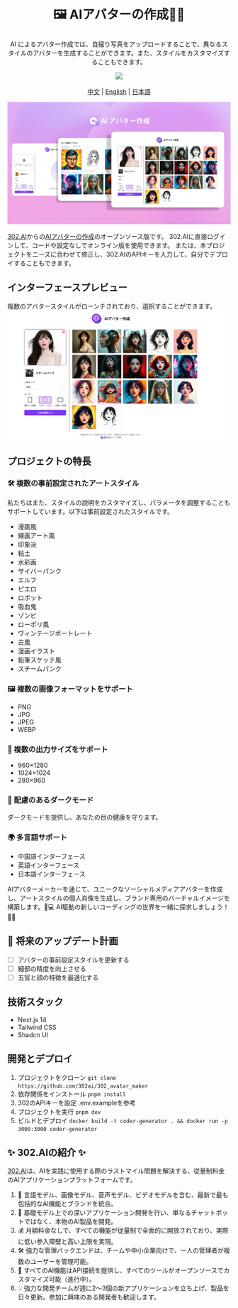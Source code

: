 # <p align="center">🖼️ AIアバターの作成🚀✨</p>

<p align="center">AI によるアバター作成では、自撮り写真をアップロードすることで、異なるスタイルのアバターを生成することができます。また、スタイルをカスタマイズすることもできます。</p>

<p align="center"><a href="https://302.ai/ja/tools/headshot/" target="blank"><img src="https://file.302ai.cn/gpt/imgs/github/302_badge.png" /></a></p >

<p align="center"><a href="README_zh.md">中文</a> | <a href="README.md">English</a> | <a href="README_ja.md">日本語</a></p>

![インターフェースプレビュー](docs/AI头像制作jp.png)

[302.AI](https://302.ai)からの[AIアバターの作成](https://302.ai/ja/tools/headshot/)のオープンソース版です。
302.AIに直接ログインして、コードや設定なしでオンライン版を使用できます。
または、本プロジェクトをニーズに合わせて修正し、302.AIのAPIキーを入力して、自分でデプロイすることもできます。

## インターフェースプレビュー
複数のアバタースタイルがローンチされており、選択することができます。
![インターフェースプレビュー](docs/头像3.png)

## プロジェクトの特長
### 🛠️ 複数の事前設定されたアートスタイル
私たちはまた、スタイルの説明をカスタマイズし、パラメータを調整することもサポートしています。以下は事前設定されたスタイルです。
- 漫画風
- 線画アート風
- 印象派
- 粘土
- 水彩画
- サイバーパンク
- エルフ
- ピエロ
- ロボット
- 吸血鬼
- ゾンビ
- ローポリ風
- ヴィンテージポートレート
- 古風
- 漫画イラスト
- 鉛筆スケッチ風
- スチームパンク
### 🖼️ 複数の画像フォーマットをサポート
- PNG
- JPG
- JPEG
- WEBP
### 📐 複数の出力サイズをサポート
- 960×1280
- 1024×1024
- 280×960
### 🌙 配慮のあるダークモード
ダークモードを提供し、あなたの目の健康を守ります。
### 🌍 多言語サポート
- 中国語インターフェース
- 英語インターフェース
- 日本語インターフェース

AIアバターメーカーを通じて、ユニークなソーシャルメディアアバターを作成し、アートスタイルの個人肖像を生成し、ブランド専用のバーチャルイメージを構築します。🎉💻 AI駆動の新しいコーディングの世界を一緒に探求しましょう！🌟🚀

## 🚩 将来のアップデート計画
- [ ] アバターの事前設定スタイルを更新する
- [ ] 細部の精度を向上させる
- [ ] 五官と顔の特徴を最適化する

## 技術スタック
- Next.js 14
- Tailwind CSS
- Shadcn UI

## 開発とデプロイ
1. プロジェクトをクローン `git clone https://github.com/302ai/302_avatar_maker`
2. 依存関係をインストール `pnpm install`
3. 302のAPIキーを設定 .env.exampleを参考
4. プロジェクトを実行 `pnpm dev`
5. ビルドとデプロイ `docker build -t coder-generator . && docker run -p 3000:3000 coder-generator`


## ✨ 302.AIの紹介 ✨
[302.AI](https://302.ai)は、AIを実践に使用する際のラストマイル問題を解決する、従量制料金のAIアプリケーションプラットフォームです。
1. 🧠 言語モデル、画像モデル、音声モデル、ビデオモデルを含む、最新で最も包括的なAI機能とブランドを統合。
2. 🚀 基礎モデル上での深いアプリケーション開発を行い、単なるチャットボットではなく、本物のAI製品を開発。
3. 💰 月額料金なしで、すべての機能が従量制で全面的に開放されており、実際に低い参入障壁と高い上限を実現。
4. 🛠 強力な管理バックエンドは、チームや中小企業向けで、一人の管理者が複数のユーザーを管理可能。
5. 🔗 すべてのAI機能はAPI接続を提供し、すべてのツールがオープンソースでカスタマイズ可能（進行中）。
6. 💡 強力な開発チームが週に2〜3個の新アプリケーションを立ち上げ、製品を日々更新。参加に興味のある開発者も歓迎します。
